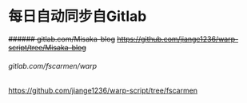 # 每日自动同步自Gitlab
~~###### gitlab.com/Misaka-blog~~
~~https://github.com/jiange1236/warp-script/tree/Misaka-blog~~
###### gitlab.com/fscarmen/warp
https://github.com/jiange1236/warp-script/tree/fscarmen
